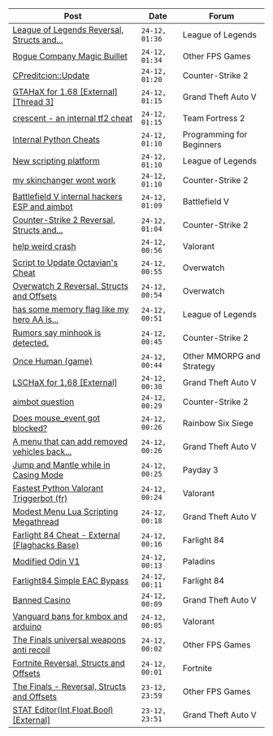 |Post|Date|Forum|
|----|----|-----|
|[League of Legends Reversal, Structs and...](https://www.unknowncheats.me/forum/league-of-legends/310587-league-legends-reversal-structs-offsets.html)|`24-12, 01:36`|League of Legends|
|[Rogue Company Magic Buillet](https://www.unknowncheats.me/forum/other-fps-games/616477-rogue-company-magic-buillet.html)|`24-12, 01:34`|Other FPS Games|
|[CPreditcion::Update](https://www.unknowncheats.me/forum/counter-strike-2-a/616437-cpreditcion-update.html)|`24-12, 01:20`|Counter-Strike 2|
|[GTAHaX for 1.68 \[External\] \[Thread 3\]](https://www.unknowncheats.me/forum/grand-theft-auto-v/461672-gtahax-1-68-external-thread-3-a.html)|`24-12, 01:15`|Grand Theft Auto V|
|[crescent - an internal tf2 cheat](https://www.unknowncheats.me/forum/team-fortress-2-a/611983-crescent-internal-tf2-cheat.html)|`24-12, 01:15`|Team Fortress 2|
|[Internal Python Cheats](https://www.unknowncheats.me/forum/programming-for-beginners/616466-internal-python-cheats.html)|`24-12, 01:10`|Programming for Beginners|
|[New scripting platform](https://www.unknowncheats.me/forum/league-of-legends/616245-scripting-platform.html)|`24-12, 01:10`|League of Legends|
|[my skinchanger wont work](https://www.unknowncheats.me/forum/counter-strike-2-a/616218-skinchanger-wont.html)|`24-12, 01:10`|Counter-Strike 2|
|[Battlefield V internal hackers ESP and aimbot](https://www.unknowncheats.me/forum/battlefield-v/567196-battlefield-internal-hackers-esp-aimbot.html)|`24-12, 01:09`|Battlefield V|
|[Counter-Strike 2 Reversal, Structs and...](https://www.unknowncheats.me/forum/counter-strike-2-a/576077-counter-strike-2-reversal-structs-offsets.html)|`24-12, 01:04`|Counter-Strike 2|
|[help weird crash](https://www.unknowncheats.me/forum/valorant/616470-help-weird-crash.html)|`24-12, 00:56`|Valorant|
|[Script to Update Octavian's Cheat](https://www.unknowncheats.me/forum/overwatch/606167-script-update-octavians-cheat.html)|`24-12, 00:55`|Overwatch|
|[Overwatch 2 Reversal, Structs and Offsets](https://www.unknowncheats.me/forum/overwatch/516727-overwatch-2-reversal-structs-offsets.html)|`24-12, 00:54`|Overwatch|
|[has some memory flag like my hero AA is...](https://www.unknowncheats.me/forum/league-of-legends/615628-memory-flag-hero-aa-ready.html)|`24-12, 00:51`|League of Legends|
|[Rumors say minhook is detected.](https://www.unknowncheats.me/forum/counter-strike-2-a/616468-rumors-minhook-detected.html)|`24-12, 00:45`|Counter-Strike 2|
|[Once Human (game)](https://www.unknowncheats.me/forum/other-mmorpg-and-strategy/614970-human-game.html)|`24-12, 00:44`|Other MMORPG and Strategy|
|[LSCHaX for 1.68 \[External\]](https://www.unknowncheats.me/forum/grand-theft-auto-v/224075-lschax-1-68-external.html)|`24-12, 00:30`|Grand Theft Auto V|
|[aimbot question](https://www.unknowncheats.me/forum/counter-strike-2-a/616455-aimbot-question.html)|`24-12, 00:29`|Counter-Strike 2|
|[Does mouse_event got blocked?](https://www.unknowncheats.me/forum/rainbow-six-siege/616453-mouse_event-blocked.html)|`24-12, 00:26`|Rainbow Six Siege|
|[A menu that can add removed vehicles back...](https://www.unknowncheats.me/forum/grand-theft-auto-v/616452-menu-add-removed-vehicles-websites-purchase.html)|`24-12, 00:26`|Grand Theft Auto V|
|[Jump and Mantle while in Casing Mode](https://www.unknowncheats.me/forum/payday-3-a/603251-jump-mantle-casing-mode.html)|`24-12, 00:25`|Payday 3|
|[Fastest Python Valorant Triggerbot (fr)](https://www.unknowncheats.me/forum/valorant/612762-fastest-python-valorant-triggerbot-fr.html)|`24-12, 00:24`|Valorant|
|[Modest Menu Lua Scripting Megathread](https://www.unknowncheats.me/forum/grand-theft-auto-v/463868-modest-menu-lua-scripting-megathread.html)|`24-12, 00:18`|Grand Theft Auto V|
|[Farlight 84 Cheat - External (Flaghacks Base)](https://www.unknowncheats.me/forum/farlight-84-a/611333-farlight-84-cheat-external-flaghacks-base.html)|`24-12, 00:16`|Farlight 84|
|[Modified Odin V1](https://www.unknowncheats.me/forum/paladins/585919-modified-odin-v1.html)|`24-12, 00:13`|Paladins|
|[Farlight84 Simple EAC Bypass](https://www.unknowncheats.me/forum/farlight-84-a/585130-farlight84-simple-eac-bypass.html)|`24-12, 00:11`|Farlight 84|
|[Banned Casino](https://www.unknowncheats.me/forum/grand-theft-auto-v/616223-banned-casino.html)|`24-12, 00:09`|Grand Theft Auto V|
|[Vanguard bans for kmbox and arduino](https://www.unknowncheats.me/forum/valorant/615373-vanguard-bans-kmbox-arduino.html)|`24-12, 00:05`|Valorant|
|[The Finals universal weapons anti recoil](https://www.unknowncheats.me/forum/other-fps-games/615780-finals-universal-weapons-anti-recoil.html)|`24-12, 00:02`|Other FPS Games|
|[Fortnite Reversal, Structs and Offsets](https://www.unknowncheats.me/forum/fortnite/235061-fortnite-reversal-structs-offsets.html)|`24-12, 00:01`|Fortnite|
|[The Finals - Reversal, Structs and Offsets](https://www.unknowncheats.me/forum/other-fps-games/516372-finals-reversal-structs-offsets.html)|`23-12, 23:59`|Other FPS Games|
|[STAT Editor(Int,Float,Bool)\[External\]](https://www.unknowncheats.me/forum/grand-theft-auto-v/476043-stat-editor-int-float-bool-external.html)|`23-12, 23:51`|Grand Theft Auto V|
